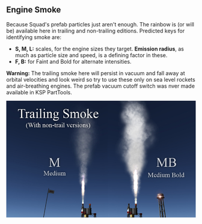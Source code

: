 ## Engine Smoke

Because Squad's prefab particles just aren't enough. The rainbow is (or will be) available here in trailing and non-trailing editions. Predicted keys for identifying smoke are:
* **S, M, L:** scales, for the engine sizes they target. __Emission radius__, as much as particle size and speed, is a defining factor in these.
* **F, B:** for Faint and Bold for alternate intensities.

**Warning:** The trailing smoke here will persist in vacuum and fall away at orbital velocities and look weird so try to use these only on sea level rockets and air-breathing engines. The prefab vacuum cutoff switch was nver made available in KSP PartTools.

![White M & MB](https://raw.githubusercontent.com/JadeOfMaar/PlumeParty/master/GameData/PlumeParty/Engines/Smoke/SmokeBillboard.jpg)
